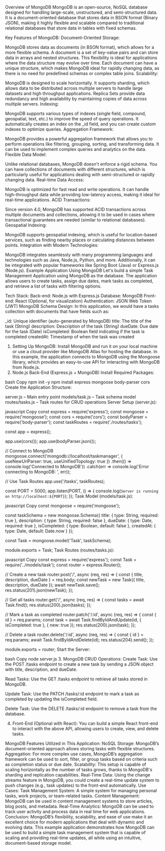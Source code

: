 Overview of MongoDB
MongoDB is an open-source, NoSQL database designed for handling large-scale, unstructured, and semi-structured data. It is a document-oriented database that stores data in BSON format (Binary JSON), making it highly flexible and scalable compared to traditional relational databases that store data in tables with fixed schemas.

Key Features of MongoDB:
Document-Oriented Storage:

MongoDB stores data as documents (in BSON format), which allows for a more flexible schema. A document is a set of key-value pairs and can store data in arrays and nested structures. This flexibility is ideal for applications where the data structure may evolve over time.
Each document can have a unique structure, which makes MongoDB ideal for rapidly changing data, as there is no need for predefined schemas or complex table joins.
Scalability:

MongoDB is designed to scale horizontally. It supports sharding, which allows data to be distributed across multiple servers to handle large datasets and high throughput applications.
Replica Sets provide data redundancy and high availability by maintaining copies of data across multiple servers.
Indexing:

MongoDB supports various types of indexes (single field, compound, geospatial, text, etc.) to improve the speed of query operations.
It automatically creates an index on the _id field, and you can create custom indexes to optimize queries.
Aggregation Framework:

MongoDB provides a powerful aggregation framework that allows you to perform operations like filtering, grouping, sorting, and transforming data. It can be used to implement complex queries and analytics on the data.
Flexible Data Model:

Unlike relational databases, MongoDB doesn't enforce a rigid schema. You can have collections of documents with different structures, which is particularly useful for applications dealing with semi-structured or rapidly changing data.
Real-time Data Access:

MongoDB is optimized for fast read and write operations. It can handle high-throughput data while providing low-latency access, making it ideal for real-time applications.
ACID Transactions:

Since version 4.0, MongoDB has supported ACID transactions across multiple documents and collections, allowing it to be used in cases where transactional guarantees are needed (similar to relational databases).
Geospatial Indexing:

MongoDB supports geospatial indexing, which is useful for location-based services, such as finding nearby places or calculating distances between points.
Integration with Modern Technologies:

MongoDB integrates seamlessly with many programming languages and technologies such as Java, Node.js, Python, and more. Additionally, it can be integrated with popular frameworks like Spring Boot (Java) or Express.js (Node.js).
Example Application Using MongoDB
Let's build a simple Task Management Application using MongoDB as the database. The application allows users to create tasks, assign due dates, mark tasks as completed, and retrieve a list of tasks with filtering options.

Tech Stack:
Back-end: Node.js with Express.js
Database: MongoDB
Front-end: React (Optional, for visualization)
Authentication: JSON Web Token (JWT)
MongoDB Schema Design:
In this application, we would have a tasks collection with documents that have fields such as:

_id: Unique identifier (auto-generated by MongoDB)
title: The title of the task (String)
description: Description of the task (String)
dueDate: Due date for the task (Date)
isCompleted: Boolean field indicating if the task is completed
createdAt: Timestamp of when the task was created
1. Setting Up MongoDB:
Install MongoDB and run it on your local machine or use a cloud provider like MongoDB Atlas for hosting the database.
In this example, the application connects to MongoDB using the Mongoose library, which provides an easy-to-use API for interacting with MongoDB from Node.js.
2. Node.js Back-End (Express.js + MongoDB)
Install Required Packages:

bash
Copy
npm init -y
npm install express mongoose body-parser cors
Create the Application Structure:

server.js – Main entry point
models/task.js – Task schema model
routes/tasks.js – Task routes for CRUD operations
Server Setup (server.js):

javascript
Copy
const express = require('express');
const mongoose = require('mongoose');
const cors = require('cors');
const bodyParser = require('body-parser');
const taskRoutes = require('./routes/tasks');

const app = express();

app.use(cors());
app.use(bodyParser.json());

// Connect to MongoDB
mongoose.connect('mongodb://localhost/taskmanager', { useNewUrlParser: true, useUnifiedTopology: true })
  .then(() => console.log('Connected to MongoDB'))
  .catch(err => console.log('Error connecting to MongoDB: ', err));

// Use Task Routes
app.use('/tasks', taskRoutes);

const PORT = 5000;
app.listen(PORT, () => {
  console.log(`Server is running on http://localhost:${PORT}`);
});
Task Model (models/task.js):

javascript
Copy
const mongoose = require('mongoose');

const taskSchema = new mongoose.Schema({
  title: { type: String, required: true },
  description: { type: String, required: false },
  dueDate: { type: Date, required: true },
  isCompleted: { type: Boolean, default: false },
  createdAt: { type: Date, default: Date.now }
});

const Task = mongoose.model('Task', taskSchema);

module.exports = Task;
Task Routes (routes/tasks.js):

javascript
Copy
const express = require('express');
const Task = require('../models/task');
const router = express.Router();

// Create a new task
router.post('/', async (req, res) => {
  const { title, description, dueDate } = req.body;
  const newTask = new Task({ title, description, dueDate });
  await newTask.save();
  res.status(201).json(newTask);
});

// Get all tasks
router.get('/', async (req, res) => {
  const tasks = await Task.find();
  res.status(200).json(tasks);
});

// Mark a task as completed
router.patch('/:id', async (req, res) => {
  const { id } = req.params;
  const task = await Task.findByIdAndUpdate(id, { isCompleted: true }, { new: true });
  res.status(200).json(task);
});

// Delete a task
router.delete('/:id', async (req, res) => {
  const { id } = req.params;
  await Task.findByIdAndDelete(id);
  res.status(204).send();
});

module.exports = router;
Start the Server:

bash
Copy
node server.js
3. MongoDB CRUD Operations:
Create Task: Use the POST /tasks endpoint to create a new task by sending a JSON object with title, description, and dueDate.

Read Tasks: Use the GET /tasks endpoint to retrieve all tasks stored in MongoDB.

Update Task: Use the PATCH /tasks/:id endpoint to mark a task as completed by updating the isCompleted field.

Delete Task: Use the DELETE /tasks/:id endpoint to remove a task from the database.

4. Front-End (Optional with React):
You can build a simple React front-end to interact with the above API, allowing users to create, view, and delete tasks.

MongoDB Features Utilized in This Application:
NoSQL Storage: MongoDB’s document-oriented approach allows storing tasks with flexible structures.
Aggregation: For more complex use cases, MongoDB’s aggregation framework can be used to sort, filter, or group tasks based on criteria such as completion status or due date.
Scalability: This setup is capable of scaling horizontally as the number of tasks grows, thanks to MongoDB's sharding and replication capabilities.
Real-Time Data: Using the change streams feature in MongoDB, you could create a real-time update system to push changes (e.g., task updates) to the front-end automatically.
Use Cases:
Task Management System: A simple system for managing personal tasks, work projects, or team-related tasks.
Content Management: MongoDB can be used in content management systems to store articles, blog posts, and metadata.
Real-Time Analytics: MongoDB can be used to track user activity and process data in real time for web applications.
Conclusion:
MongoDB’s flexibility, scalability, and ease of use make it an excellent choice for modern applications that deal with dynamic and evolving data. This example application demonstrates how MongoDB can be used to build a simple task management system that is capable of scaling and providing real-time updates, all while using an intuitive, document-based storage model.

